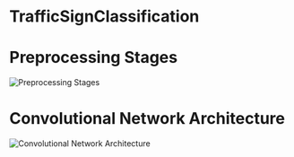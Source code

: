 # TrafficSignClassification

# Preprocessing Stages
![Preprocessing Stages](https://github.com/JonathanCMitchell/TrafficSignClassification/blob/master/preprocessing_train_final.png "Preprocessing Stages")


# Convolutional Network Architecture
![Convolutional Network Architecture](https://github.com/JonathanCMitchell/TrafficSignClassification/blob/master/convnet_architecture.PNG "Convolutional Network Architecture")
